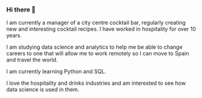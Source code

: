 ### Hi there 👋
I am currently a manager of a city centre cocktail bar, regularly creating new and interesting cocktail recipes.
I have worked in hospitality for over 10 years.

I am studying data science and analytics to help me be able to change careers to one that will allow me to work remotely so I can move to Spain and travel the world.

I am currently learning Python and SQL.

I love the hospitality and drinks industries and am interested to see how data science is used in them.


<!--
**Charlie-Palmer/Charlie-Palmer** is a ✨ _special_ ✨ repository because its `README.md` (this file) appears on your GitHub profile.

Here are some ideas to get you started:

- 🔭 I’m currently working on ...
- 🌱 I’m currently learning ...
- 👯 I’m looking to collaborate on ...
- 🤔 I’m looking for help with ...
- 💬 Ask me about ...
- 📫 How to reach me: ...
- 😄 Pronouns: ...
- ⚡ Fun fact: ...
-->
